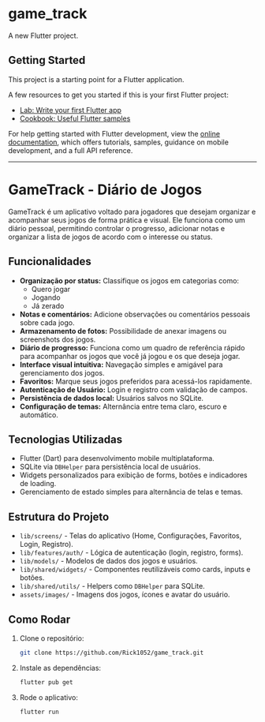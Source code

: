 # game_track

A new Flutter project.

## Getting Started

This project is a starting point for a Flutter application.

A few resources to get you started if this is your first Flutter project:

- [Lab: Write your first Flutter app](https://docs.flutter.dev/get-started/codelab)
- [Cookbook: Useful Flutter samples](https://docs.flutter.dev/cookbook)

For help getting started with Flutter development, view the
[online documentation](https://docs.flutter.dev/), which offers tutorials,
samples, guidance on mobile development, and a full API reference.

---

# GameTrack - Diário de Jogos

GameTrack é um aplicativo voltado para jogadores que desejam organizar e acompanhar seus jogos de forma prática e visual. Ele funciona como um diário pessoal, permitindo controlar o progresso, adicionar notas e organizar a lista de jogos de acordo com o interesse ou status.

## Funcionalidades

- **Organização por status:** Classifique os jogos em categorias como:
  - Quero jogar
  - Jogando
  - Já zerado
- **Notas e comentários:** Adicione observações ou comentários pessoais sobre cada jogo.
- **Armazenamento de fotos:** Possibilidade de anexar imagens ou screenshots dos jogos.
- **Diário de progresso:** Funciona como um quadro de referência rápido para acompanhar os jogos que você já jogou e os que deseja jogar.
- **Interface visual intuitiva:** Navegação simples e amigável para gerenciamento dos jogos.
- **Favoritos:** Marque seus jogos preferidos para acessá-los rapidamente.
- **Autenticação de Usuário:** Login e registro com validação de campos.
- **Persistência de dados local:** Usuários salvos no SQLite.
- **Configuração de temas:** Alternância entre tema claro, escuro e automático.

## Tecnologias Utilizadas

- Flutter (Dart) para desenvolvimento mobile multiplataforma.
- SQLite via `DBHelper` para persistência local de usuários.
- Widgets personalizados para exibição de forms, botões e indicadores de loading.
- Gerenciamento de estado simples para alternância de telas e temas.

## Estrutura do Projeto

- `lib/screens/` - Telas do aplicativo (Home, Configurações, Favoritos, Login, Registro).
- `lib/features/auth/` - Lógica de autenticação (login, registro, forms).
- `lib/models/` - Modelos de dados dos jogos e usuários.
- `lib/shared/widgets/` - Componentes reutilizáveis como cards, inputs e botões.
- `lib/shared/utils/` - Helpers como `DBHelper` para SQLite.
- `assets/images/` - Imagens dos jogos, ícones e avatar do usuário.

## Como Rodar

1. Clone o repositório:
   ```bash
   git clone https://github.com/Rick1052/game_track.git

2. Instale as dependências:
   ```bash
   flutter pub get

3. Rode o aplicativo:
   ```bash
   flutter run

